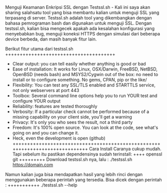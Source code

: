 Menguji Keamanan Enkripsi SSL dengan Testssl.sh - Kali ini saya akan sharing salahsatu tool yang bisa membantu kalian untuk menguji SSL yang terpasang di server. Testssl.sh adalah tool yang dikembangkan dengan bahasa pemrograman bash dan digunakan untuk menguji SSL. Dengan testssl.sh, kalian bisa mengecek apakah ada kesalahan konfigurasi yang menyebabkan bug, menguji koneksi HTTPS dengan simulasi dari beberapa device berbeda, dan masih banyak fitur lain.


Berikut fitur utama dari testssl.sh
++++++++++++++++++++++++++++++++++++++
- Clear output: you can tell easily whether anything is good or bad
- Ease of installation: It works for Linux, OSX/Darwin, FreeBSD, NetBSD, OpenBSD (needs bash) and MSYS2/Cygwin out of the box: no need to   install or to configure something. No gems, CPAN, pip or the like/
- Flexibility: You can test any SSL/TLS enabled and STARTTLS service, not only webservers at port 443
- Toolbox: Several command line options help you to run YOUR test and configure YOUR output
- Reliability: features are tested thoroughly
- Verbosity: If a particular check cannot be performed because of a missing capability on your client side, you'll get a warning
- Privacy: It's only you who sees the result, not a third party
- Freedom: It's 100% open source. You can look at the code, see what's going on and you can change it.
- Heck, even the development is open (github)
+++++++++++++++++++++++++++++++++++++++++++++++++++++++++++++++++++++++++++++
Cara Install
Caranya cukup mudah. 
Tapi sebelum itu pastikan dependensinya sudah terinstall:
++++
openssl
git
+++++++++
Download testssl.sh nya, lalu :
./testssl.sh https://domain.com

Namun kalian juga bisa mendapatkan hasil yang lebih rinci dengan menggunakan beberapa perintah yang tersedia. 
Bisa dicek dengan perintah :
+++++++++++
./testssl.sh --help
